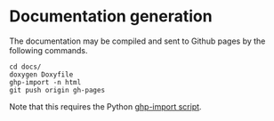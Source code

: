 # Documentation generation

The documentation may be compiled and sent to Github pages by the following commands.

~~~~~~~~~~{.sh}
cd docs/
doxygen Doxyfile
ghp-import -n html
git push origin gh-pages
~~~~~~~~~~

Note that this requires the Python [ghp-import script](https://pypi.python.org/pypi/ghp-import).
